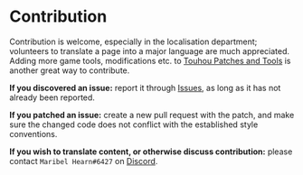 # Contribution
Contribution is welcome, especially in the localisation department; volunteers to translate a page into a major language are much appreciated.
Adding more game tools, modifications etc. to [Touhou Patches and Tools](https://maribelhearn.com/tools) is another great way to contribute.

**If you discovered an issue:** report it through [Issues](https://github.com/MaribelHearn/maribelhearn.com/issues), as long as it has not already been reported.

**If you patched an issue:** create a new pull request with the patch, and make sure the changed code does not conflict with the established style conventions.

**If you wish to translate content, or otherwise discuss contribution:** please contact `Maribel Hearn#6427` on [Discord](https://www.discordapp.com).

